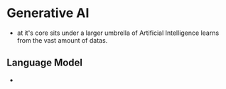 # Generative AI

- at it's core sits under a larger umbrella of Artificial Intelligence learns from the vast amount of datas.


## Language Model
- 


## 
